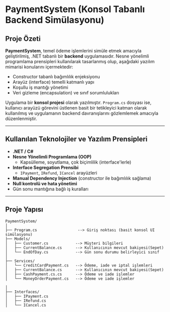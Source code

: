 # PaymentSystem (Konsol Tabanlı Backend Simülasyonu)

## Proje Özeti

**PaymentSystem**, temel ödeme işlemlerini simüle etmek amacıyla geliştirilmiş, .NET tabanlı bir **backend** uygulamasıdır. Nesne yönelimli programlama prensipleri kullanılarak tasarlanmış olup, aşağıdaki yazılım mimarisi konularını içermektedir:

- Constructor tabanlı bağımlılık enjeksiyonu
- Arayüz (interface) temelli katmanlı yapı
- Koşullu iş mantığı yönetimi
- Veri gizleme (encapsulation) ve sınıf sorumlulukları

Uygulama bir **konsol projesi** olarak yazılmıştır. `Program.cs` dosyası ise, kullanıcı arayüzü görevini üstlenen basit bir tetikleyici katman olarak kullanılmış ve uygulamanın backend davranışlarını gözlemlemek amacıyla düzenlenmiştir.

---

## Kullanılan Teknolojiler ve Yazılım Prensipleri

- **.NET / C#**
- **Nesne Yönelimli Programlama (OOP)**
  - Kapsülleme, soyutlama, çok biçimlilik (interface'lerle)
- **Interface Segregation Prensibi**
  - `IPayment`, `IRefund`, `ICancel` arayüzleri
- **Manual Dependency Injection** (constructor ile bağımlılık sağlama)
- **Null kontrolü ve hata yönetimi**
- Gün sonu mantığına bağlı iş kuralları

---

## Proje Yapısı

```plaintext
PaymentSystem/
│
├── Program.cs                  --> Giriş noktası (basit konsol UI simülasyonu)
├── Models/
│   ├── Customer.cs            --> Müşteri bilgileri
│   ├── CurrentBalance.cs      --> Kullanıcının mevcut bakiyesi(Sepet)
│   └── EndOfDay.cs            --> Gün sonu durumu belirleyici sınıf
│
├── Services/
│   └── CreditCardPayment.cs   --> Ödeme, iade ve iptal işlemleri
│   ├── CurrentBalance.cs      --> Kullanıcının mevcut bakiyesi(Sepet)
│   ├── CashPayment.cs.cs      --> Ödeme ve iade işlemler
│   └── MoneyOrderPayment.cs   --> Ödeme ve iade işlemler

│
├── Interfaces/
│   ├── IPayment.cs
│   ├── IRefund.cs
│   └── ICancel.cs
